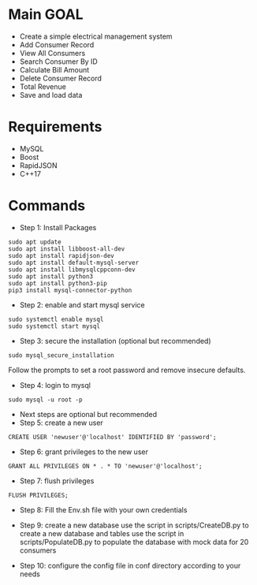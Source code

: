 # Main GOAL
- Create a simple electrical management system
- Add Consumer Record
- View All Consumers
- Search Consumer By ID
- Calculate Bill Amount
- Delete Consumer Record
- Total Revenue
- Save and load data

# Requirements
- MySQL
- Boost
- RapidJSON
- C++17

# Commands

- Step 1: Install Packages
```
sudo apt update
sudo apt install libboost-all-dev
sudo apt install rapidjson-dev
sudo apt install default-mysql-server
sudo apt install libmysqlcppconn-dev
sudo apt install python3
sudo apt install python3-pip
pip3 install mysql-connector-python
```

- Step 2: enable and start mysql service
```
sudo systemctl enable mysql
sudo systemctl start mysql
```
- Step 3: secure the installation (optional but recommended)
```
sudo mysql_secure_installation
```
Follow the prompts to set a root password and remove insecure defaults.

- Step 4: login to mysql
```
sudo mysql -u root -p
```

- Next steps are optional but recommended
- Step 5: create a new user
```
CREATE USER 'newuser'@'localhost' IDENTIFIED BY 'password';
```

- Step 6: grant privileges to the new user
```
GRANT ALL PRIVILEGES ON * . * TO 'newuser'@'localhost';
```

- Step 7: flush privileges
```
FLUSH PRIVILEGES;
```
- Step 8: Fill the Env.sh file with your own credentials

- Step 9: create a new database
use the script in scripts/CreateDB.py to create a new database and tables
use the script in scripts/PopulateDB.py to populate the database with mock data for 20 consumers

- Step 10: configure the config file in conf directory according to your needs
